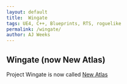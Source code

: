 ```yaml
---
layout: default
title:  Wingate
tags: UE4, C++, Blueprints, RTS, roguelike
permalink: /wingate/
author: AJ Weeks
---
```


## Wingate (now New Atlas)

Project Wingate is now called <a class="underline" href="/new-atlas">New Atlas</a>
